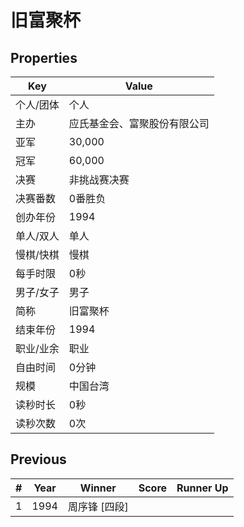# 旧富聚杯

## Properties

| Key | Value |
| --- | ----- |
| 个人/团体 | 个人 |
| 主办 | 应氏基金会、富聚股份有限公司 |
| 亚军 | 30,000 |
| 冠军 | 60,000 |
| 决赛 | 非挑战赛决赛 |
| 决赛番数 | 0番胜负 |
| 创办年份 | 1994 |
| 单人/双人 | 单人 |
| 慢棋/快棋 | 慢棋 |
| 每手时限 | 0秒 |
| 男子/女子 | 男子 |
| 简称 | 旧富聚杯 |
| 结束年份 | 1994 |
| 职业/业余 | 职业 |
| 自由时间 | 0分钟 |
| 规模 | 中国台湾 |
| 读秒时长 | 0秒 |
| 读秒次数 | 0次 |

## Previous

| # | Year | Winner | Score | Runner Up |
| --- | --- | --- | --- | --- |
| 1 | 1994 | 周序锋 [四段] |  |  |

